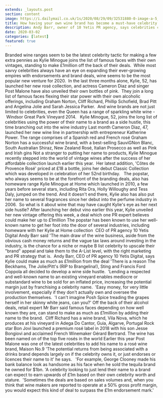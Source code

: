 ```yaml
---
extends: _layouts.post
section: content
image: https://i.dailymail.co.uk/1s/2020/08/29/09/32531880-0-image-a-5_1598691438310.jpg 
title: How having your own wine brand has become a must-have celebrity status symbol 
description: Andy Barr, owner of 10 Yetis PR agency, says celebrities could stand to make around &pound;1million off the back of new wine deals - as the Australian singer launches her &pound;18 C&ocirc;tes de Provence Ros&eacute;. 
date: 2020-03-02 
categories: [latest] 
featured: true 
--- 
```

Branded wine ranges seem to be the latest celebrity tactic for making a few extra pennies as Kylie Minogue joins the list of famous faces with their own vintages, standing to make &pound;1million off the back of their deals.&nbsp;
While most savvy celebrities always have an eye on expanding their ever-growing empires with endorsements and brand deals, wine seems to be the most popular new venture for 2020.&nbsp;
In the last three months alone, Kylie, 52, has launched her new&nbsp;ros&eacute; collection, and actress Cameron Diaz and singer Post Malone have also unveiled their own bottles of pink.&nbsp;
They join a long list of famous faces flexing their star power with their own alcoholic offerings, including Graham Norton, Cliff Richard, Phillip Schofield,&nbsp;Brad Pitt and Angelina Jolie and Sarah Jessica Parker.&nbsp;
And wine brands are not just limited to celebrities, even the Queen has a range of sparkling white wine -&nbsp;Windsor Great Park Vineyard 2014.&nbsp;&nbsp;
Kylie Minogue, 52, joins the long list of celebrities using the power of their name to a brand as a side hustle, this time branching out into the wine industry
Last month Cameron Diaz, 47, launched her new wine line in partnership with entrepreneur Katherine Power. The range comprises of a Spanish red and French&nbsp;ros&eacute;
Graham Norton has a successful wine brand, with a best-selling SauviGNon Blanc, South Australian Shiraz, New Zealand Ros&eacute;, Italian Prosecco as well as Pink and Irish gins 
Not a stranger to putting her name to products, Kylie Minogue recently stepped into the world of vintage wines after the success of her affordable collection launch earlier this year.&nbsp;
Her latest addition, &#039;C&ocirc;tes de Provence Ros&eacute;&#039; priced at &pound;18 a bottle, joins her debut Classic Collection which was developed in celebration of her 52nd birthday.&nbsp;&nbsp;
The popstar, who always seems to be at the forefront of the branding deals, also&nbsp;has&nbsp; homeware range Kylie Minogue at Home which launched in 2010, a few years before several stars, including Rita Ora, Holly Willoughy and Tess Daly, jumped on the trend.
And it doesn&#039;t end there, Kylie also has also put her name to several fragrances since her debut into the perfume industry in 2006.&nbsp;
So what is it about wine that may have caught Kylie&#039;s eye as her next side hustle?
After launching her debut vino earlier this year, Kylie unveiled her new vintage offering this week, a deal which one PR expert believes could make her up to &pound;1million
The popstar has been known to use her well-known name to get her foot into the door of several industries, including homeware with her Kylie at Home collection&nbsp;
CEO of PR agency 10 Yetis Digital&nbsp;Andy Barr said &#039;The main draw of the wine business, aside from the obvious cash money returns and the vague tax laws around investing in the industry, is the chance for a niche or maybe B list celebrity to upscale their &quot;brand&quot; appeal and take them to the A-List level, with the right marketing and PR strategy that is.&nbsp;
Andy Barr, CEO of PR agency 10 Yetis Digital, says Kylie could make as much as &pound;1million from the deal
&#039;There is a reason The Beckhams, The Jolie/Pitt&#039;s (RIP to Brangelina!), Sting and Francis Ford Coppola all decided to develop a wine side hustle.&nbsp;
&#039;Lending a respected and well-known name to an existing vineyard enables mediocre or substandard wine to be sold for an inflated price, increasing the potential margin just by franchising a celebrity name.&nbsp;
&#039;Easy money, for very little involvement, especially if they don&#039;t actually own and oversee the production themselves.&nbsp;
&#039;I can&#039;t imagine Posh Spice treading the grapes herself in her skinny white jeans, can you?&#039;
Off the back of their alcohol deals, retail expert Mr Barr said famous faces depending on how well known they are, can stand to make as much as &pound;1million by adding their name to the brand.&nbsp;
Cliff Richard has a wine brand, Vila Nova, which he produces at his vineyard in&nbsp;Adega Do Cantor, Guia, Algarve, Portugal
Rock star Bon Jovi launched a premium&nbsp;ros&eacute; label in 2018 with his son Jesse Bongiovi and&nbsp;acclaimed French Winemaker G&eacute;rard Bertrand. The wine has been named on of the top five ros&eacute;s in the world
Earlier this year Post Malone was one of the latest celebrities to add his name to a&nbsp;ros&eacute; wine brand, Maison No.9
&#039;The potential returns from being associated with a drinks brand depends largely on if the celebrity owns it, or just endorses or licences their name to it&#039; he says.&nbsp;&nbsp;
&#039;For example, George Clooney made his bank balance look as handsome as his face when he sold the tequila brand he owned for $1bn.
&#039;A celebrity looking to just lend their name to a brand can expect to earn upwards of &pound;1m based on their own celebrity worth and stature.&nbsp;
&#039;Sometimes the deals are based on sales volumes and, when you think that wine makers are reported to operate at a 50% gross profit margin, you would expect this kind of deal to surpass the &pound;1m endorsement mark.&#039;&nbsp;&nbsp;